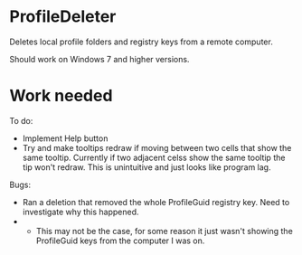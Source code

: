 # ProfileDeleter

Deletes local profile folders and registry keys from a remote computer.

Should work on Windows 7 and higher versions.

# Work needed

To do:

* Implement Help button
* Try and make tooltips redraw if moving between two cells that show the same tooltip. Currently if two adjacent celss show the same tooltip the tip won't redraw. This is unintuitive and just looks like program lag.

Bugs:
* Ran a deletion that removed the whole ProfileGuid registry key. Need to investigate why this happened.
*   - This may not be the case, for some reason it just wasn't showing the ProfileGuid keys from the computer I was on.